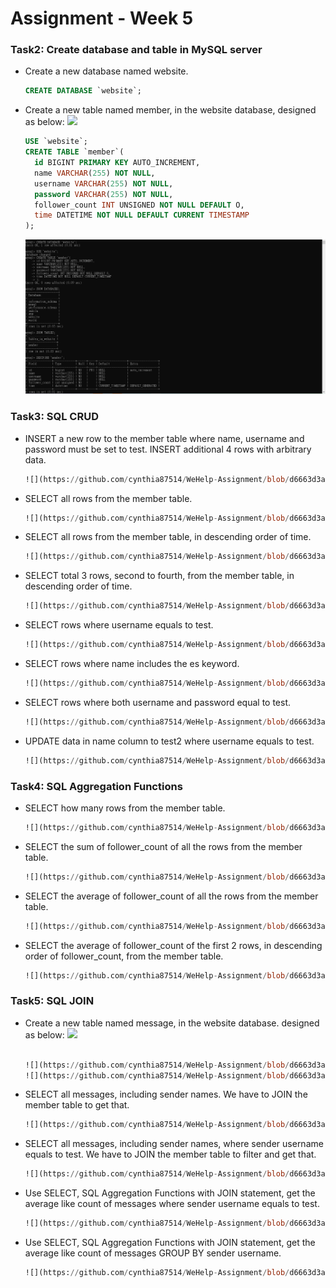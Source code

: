 # Assignment - Week 5
### Task2: Create database and table in MySQL server
- Create a new database named website.
  ```sql
  CREATE DATABASE `website`;
- Create a new table named member, in the website database, designed as below:
  ![](https://github.com/cynthia87514/WeHelp-Assignment/blob/c5ed449733aaa9d38988d7ef75b6c6611f9c62d8/week5/images/task2.jpg)
  ```sql
  USE `website`;
  CREATE TABLE `member`(
    id BIGINT PRIMARY KEY AUTO_INCREMENT,
    name VARCHAR(255) NOT NULL,  
    username VARCHAR(255) NOT NULL,
    password VARCHAR(255) NOT NULL,
    follower_count INT UNSIGNED NOT NULL DEFAULT O,
    time DATETIME NOT NULL DEFAULT CURRENT TIMESTAMP
  );
  ```
  ![Executing Result of Task2](https://github.com/cynthia87514/WeHelp-Assignment/blob/d6663d3a8b809595c9f689200b8d1d5a024db6a1/week5/images/task2-1.2-2.jpg)
### Task3: SQL CRUD
- INSERT a new row to the member table where name, username and password must be set to test. INSERT additional 4 rows with arbitrary data.
  ```sql
  ![](https://github.com/cynthia87514/WeHelp-Assignment/blob/d6663d3a8b809595c9f689200b8d1d5a024db6a1/week5/images/task3-1.jpg)
- SELECT all rows from the member table.
  ```sql
  ![](https://github.com/cynthia87514/WeHelp-Assignment/blob/d6663d3a8b809595c9f689200b8d1d5a024db6a1/week5/images/task3-2.jpg)
- SELECT all rows from the member table, in descending order of time.
  ```sql
  ![](https://github.com/cynthia87514/WeHelp-Assignment/blob/d6663d3a8b809595c9f689200b8d1d5a024db6a1/week5/images/task3-3.jpg)
- SELECT total 3 rows, second to fourth, from the member table, in descending order of time.
  ```sql
  ![](https://github.com/cynthia87514/WeHelp-Assignment/blob/d6663d3a8b809595c9f689200b8d1d5a024db6a1/week5/images/task3-4.jpg)
- SELECT rows where username equals to test.
  ```sql
  ![](https://github.com/cynthia87514/WeHelp-Assignment/blob/d6663d3a8b809595c9f689200b8d1d5a024db6a1/week5/images/task3-5.jpg)
- SELECT rows where name includes the es keyword.
  ```sql
  ![](https://github.com/cynthia87514/WeHelp-Assignment/blob/d6663d3a8b809595c9f689200b8d1d5a024db6a1/week5/images/task3-6.jpg)
- SELECT rows where both username and password equal to test.
  ```sql
  ![](https://github.com/cynthia87514/WeHelp-Assignment/blob/d6663d3a8b809595c9f689200b8d1d5a024db6a1/week5/images/task3-7.jpg)
- UPDATE data in name column to test2 where username equals to test.
  ```sql
  ![](https://github.com/cynthia87514/WeHelp-Assignment/blob/d6663d3a8b809595c9f689200b8d1d5a024db6a1/week5/images/task3-8.jpg)
### Task4: SQL Aggregation Functions
- SELECT how many rows from the member table.
  ```sql
  ![](https://github.com/cynthia87514/WeHelp-Assignment/blob/d6663d3a8b809595c9f689200b8d1d5a024db6a1/week5/images/task4-1.jpg)
- SELECT the sum of follower_count of all the rows from the member table.
  ```sql
  ![](https://github.com/cynthia87514/WeHelp-Assignment/blob/d6663d3a8b809595c9f689200b8d1d5a024db6a1/week5/images/task4-2.jpg)
- SELECT the average of follower_count of all the rows from the member table.
  ```sql
  ![](https://github.com/cynthia87514/WeHelp-Assignment/blob/d6663d3a8b809595c9f689200b8d1d5a024db6a1/week5/images/task4-3.jpg)
- SELECT the average of follower_count of the first 2 rows, in descending order of follower_count, from the member table.
  ```sql
  ![](https://github.com/cynthia87514/WeHelp-Assignment/blob/d6663d3a8b809595c9f689200b8d1d5a024db6a1/week5/images/task4-4.jpg)
### Task5: SQL JOIN
- Create a new table named message, in the website database. designed as below:
  ![](https://github.com/cynthia87514/WeHelp-Assignment/blob/d6663d3a8b809595c9f689200b8d1d5a024db6a1/week5/images/task5.jpg)
  ```sql
  
  ![](https://github.com/cynthia87514/WeHelp-Assignment/blob/d6663d3a8b809595c9f689200b8d1d5a024db6a1/week5/images/task5-1.1.jpg)
  ![](https://github.com/cynthia87514/WeHelp-Assignment/blob/d6663d3a8b809595c9f689200b8d1d5a024db6a1/week5/images/task5-1.2.jpg)
- SELECT all messages, including sender names. We have to JOIN the member table to get that.
  ```sql
  ![](https://github.com/cynthia87514/WeHelp-Assignment/blob/d6663d3a8b809595c9f689200b8d1d5a024db6a1/week5/images/task5-2.jpg)
- SELECT all messages, including sender names, where sender username equals to test. We have to JOIN the member table to filter and get that.
  ```sql
  ![](https://github.com/cynthia87514/WeHelp-Assignment/blob/d6663d3a8b809595c9f689200b8d1d5a024db6a1/week5/images/task5-3.jpg)
- Use SELECT, SQL Aggregation Functions with JOIN statement, get the average like count of messages where sender username equals to test.
  ```sql
  ![](https://github.com/cynthia87514/WeHelp-Assignment/blob/d6663d3a8b809595c9f689200b8d1d5a024db6a1/week5/images/task5-4.jpg)
- Use SELECT, SQL Aggregation Functions with JOIN statement, get the average like count of messages GROUP BY sender username.
  ```sql
  ![](https://github.com/cynthia87514/WeHelp-Assignment/blob/d6663d3a8b809595c9f689200b8d1d5a024db6a1/week5/images/task5-5.jpg)  
